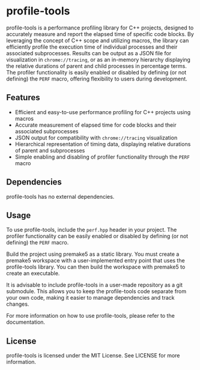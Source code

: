 # profile-tools

profile-tools is a performance profiling library for C++ projects, designed to accurately measure and report the elapsed time of specific code blocks. By leveraging the concept of C++ scope and utilizing macros, the library can efficiently profile the execution time of individual processes and their associated subprocesses. Results can be output as a JSON file for visualization in `chrome://tracing`, or as an in-memory hierarchy displaying the relative durations of parent and child processes in percentage terms. The profiler functionality is easily enabled or disabled by defining (or not defining) the `PERF` macro, offering flexibility to users during development.

## Features

- Efficient and easy-to-use performance profiling for C++ projects using macros
- Accurate measurement of elapsed time for code blocks and their associated subprocesses
- JSON output for compatibility with `chrome://tracing` visualization
- Hierarchical representation of timing data, displaying relative durations of parent and subprocesses
- Simple enabling and disabling of profiler functionality through the `PERF` macro

## Dependencies

profile-tools has no external dependencies.

## Usage

To use profile-tools, include the `perf.hpp` header in your project. The profiler functionality can be easily enabled or disabled by defining (or not defining) the `PERF` macro.

Build the project using premake5 as a static library. You must create a premake5 workspace with a user-implemented entry point that uses the profile-tools library. You can then build the workspace with premake5 to create an executable.

It is advisable to include profile-tools in a user-made repository as a git submodule. This allows you to keep the profile-tools code separate from your own code, making it easier to manage dependencies and track changes.

For more information on how to use profile-tools, please refer to the documentation.

## License

profile-tools is licensed under the MIT License. See LICENSE for more information.
